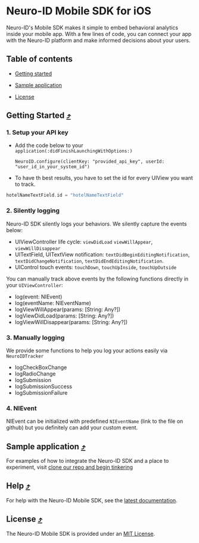 # Neuro-ID Mobile SDK for iOS

Neuro-ID's Mobile SDK makes it simple to embed behavioral analytics inside your mobile app. With a few lines of code, you can connect your app with the Neuro-ID platform and make informed decisions about your users.

## Table of contents

- [Getting started](#getting-started-)

- [Sample application](#sample-application-)

- [License](#license-)

## Getting Started [⤴](#table-of-contents)

### 1. Setup your API key

- Add the code below to your `application(:didFinishLaunchingWithOptions:)`

  `NeuroID.configure(clientKey: "provided_api_key", userId: "user_id_in_your_system_id")`

- To have th best results, you have to set the id for every UIView you want to track.

```Swift
hotelNameTextField.id = "hotelNameTextField"
```

### 2. Silently logging

Neuro-ID SDK silently logs your behaviors. We silently capture the events below:

- UIViewController life cycle: `viewDidLoad` `viewWillAppear`, `viewWillDisappear`
- UITextField, UITextView notification: `textDidBeginEditingNotification`, `textDidChangeNotification`, `textDidEndEditingNotification`.
- UIControl touch events: `touchDown`, `touchUpInside`, `touchUpOutside`

You can manually track above events by the following functions directly in your `UIViewController`:

- log(event: NIEvent)
- log(eventName: NIEventName)
- logViewWillAppear(params: [String: Any?])
- logViewDidLoad(params: [String: Any?])
- logViewWillDisappear(params: [String: Any?])

### 3. Manually logging

We provide some functions to help you log your actions easily via `NeuroIDTracker`

- logCheckBoxChange
- logRadioChange
- logSubmission
- logSubmissionSuccess
- logSubmissionFailure

### 4. NIEvent

NIEvent can be initialized with predefined `NIEventName` (link to the file on github) but you definitely can add your custom event.

## Sample application [⤴](#table-of-contents)

For examples of how to integrate the Neuro-ID SDK and a place to experiment, visit [clone our repo and begin tinkering](https://github.com/Neuro-ID/neuroid-ios-sdk-sandbox)

## Help [⤴](#table-of-contents)

For help with the Neuro-ID Mobile SDK, see the [latest documentation](https://neuro-id.readme.io/docs/overview).

## License [⤴](#table-of-contents)

The Neuro-ID Mobile SDK is provided under an [MIT License](LICENSE).

